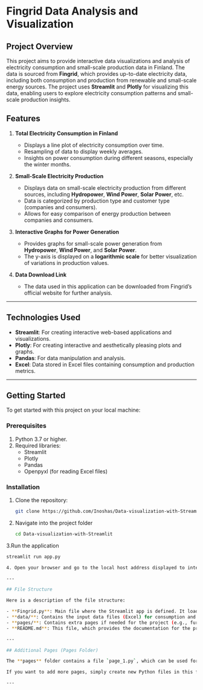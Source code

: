 # Fingrid Data Analysis and Visualization

## Project Overview

This project aims to provide interactive data visualizations and analysis of electricity consumption and small-scale production data in Finland. The data is sourced from **Fingrid**, which provides up-to-date electricity data, including both consumption and production from renewable and small-scale energy sources. The project uses **Streamlit** and **Plotly** for visualizing this data, enabling users to explore electricity consumption patterns and small-scale production insights.

## Features

1. **Total Electricity Consumption in Finland**  
   - Displays a line plot of electricity consumption over time.
   - Resampling of data to display weekly averages.
   - Insights on power consumption during different seasons, especially the winter months.

2. **Small-Scale Electricity Production**  
   - Displays data on small-scale electricity production from different sources, including **Hydropower**, **Wind Power**, **Solar Power**, etc.
   - Data is categorized by production type and customer type (companies and consumers).
   - Allows for easy comparison of energy production between companies and consumers.

3. **Interactive Graphs for Power Generation**  
   - Provides graphs for small-scale power generation from **Hydropower**, **Wind Power**, and **Solar Power**.
   - The y-axis is displayed on a **logarithmic scale** for better visualization of variations in production values.

4. **Data Download Link**  
   - The data used in this application can be downloaded from Fingrid’s official website for further analysis.

---

## Technologies Used

- **Streamlit**: For creating interactive web-based applications and visualizations.
- **Plotly**: For creating interactive and aesthetically pleasing plots and graphs.
- **Pandas**: For data manipulation and analysis.
- **Excel**: Data stored in Excel files containing consumption and production metrics.

---

## Getting Started

To get started with this project on your local machine:

### Prerequisites

1. Python 3.7 or higher.
2. Required libraries:
   - Streamlit
   - Plotly
   - Pandas
   - Openpyxl (for reading Excel files)

### Installation

1. Clone the repository:
   ```bash
   git clone https://github.com/Inoshas/Data-visualization-with-Streamlit.git
   
2. Navigate into the project folder
   ```bash
   cd Data-visualization-with-Streamlit

3.Run the application
   ```bash
   streamlit run app.py

4. Open your browser and go to the local host address displayed to interact with the application.

---

## File Structure

Here is a description of the file structure:

- **Fingrid.py**: Main file where the Streamlit app is defined. It loads data, processes it, and generates visualizations.
- **data/**: Contains the input data files (Excel) for consumption and small-scale production.
- **pages/**: Contains extra pages if needed for the project (e.g., further analysis or charts).
- **README.md**: This file, which provides the documentation for the project.

---

## Additional Pages (Pages Folder)

The **pages** folder contains a file `page_1.py`, which can be used for additional content or visualizations. The pages feature is part of Streamlit’s multi-page functionality, which allows for easier navigation between different parts of the application. 

If you want to add more pages, simply create new Python files in this folder and Streamlit will automatically detect them.

---

